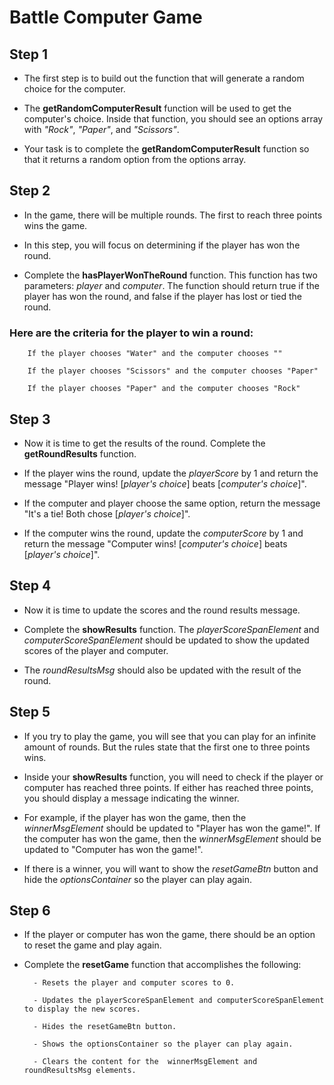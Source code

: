 # Battle Computer Game

## Step 1

- The first step is to build out the function that will generate a random choice for the computer.

- The __getRandomComputerResult__ function will be used to get the computer's choice. Inside that function, you should see an options array with *"Rock"*, *"Paper"*, and *"Scissors"*.

- Your task is to complete the __getRandomComputerResult__ function so that it returns a random option from the options array.


## Step 2

- In the game, there will be multiple rounds. The first to reach three points wins the game.

- In this step, you will focus on determining if the player has won the round.

- Complete the __hasPlayerWonTheRound__ function. This function has two parameters: *player* and *computer*. The function should return true if the player has won the round, and false if the player has lost or tied the round.

### Here are the criteria for the player to win a round:

        If the player chooses "Water" and the computer chooses ""
        
        If the player chooses "Scissors" and the computer chooses "Paper"
        
        If the player chooses "Paper" and the computer chooses "Rock"


## Step 3

- Now it is time to get the results of the round. Complete the __getRoundResults__ function.

- If the player wins the round, update the *playerScore* by 1 and return the message "Player wins! [*player's choice*] beats [*computer's choice*]".

- If the computer and player choose the same option, return the message "It's a tie! Both chose [*player's choice*]".

- If the computer wins the round, update the *computerScore* by 1 and return the message "Computer wins! [*computer's choice*] beats [*player's choice*]".


## Step 4

- Now it is time to update the scores and the round results message.

- Complete the __showResults__ function. The *playerScoreSpanElement* and *computerScoreSpanElement* should be updated to show the updated scores of the player and computer.

- The *roundResultsMsg* should also be updated with the result of the round.


## Step 5

- If you try to play the game, you will see that you can play for an infinite amount of rounds. But the rules state that the first one to three points wins.

- Inside your __showResults__ function, you will need to check if the player or computer has reached three points. If either has reached three points, you should display a message indicating the winner.

- For example, if the player has won the game, then the *winnerMsgElement* should be updated to "Player has won the game!". If the computer has won the game, then the *winnerMsgElement* should be updated to "Computer has won the game!".

- If there is a winner, you will want to show the *resetGameBtn* button and hide the *optionsContainer* so the player can play again.

## Step 6

- If the player or computer has won the game, there should be an option to reset the game and play again.

- Complete the __resetGame__ function that accomplishes the following:

        - Resets the player and computer scores to 0.

        - Updates the playerScoreSpanElement and computerScoreSpanElement to display the new scores.

        - Hides the resetGameBtn button.

        - Shows the optionsContainer so the player can play again.

        - Clears the content for the  winnerMsgElement and roundResultsMsg elements.